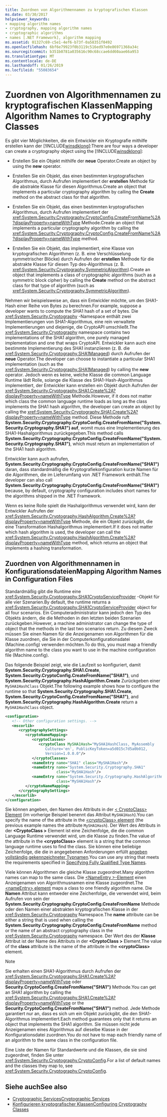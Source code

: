 ```yaml
---
title: Zuordnen von Algorithmennamen zu kryptografischen Klassen
ms.date: 03/30/2017
helpviewer_keywords:
- mapping algorithm names
- cryptography, mapping algorithm names
- cryptographic algorithms
- names [.NET Framework], algorithm mapping
ms.assetid: 01327c69-c5e1-4ef6-b73f-0a58351f0492
ms.openlocfilehash: 6bf6e79923f0b3119c516ed97e0e86971368a34c
ms.sourcegitcommit: b351b0781a035616c90c68ccae6dd60aae66a953
ms.translationtype: MT
ms.contentlocale: de-DE
ms.lasthandoff: 01/26/2019
ms.locfileid: "55083654"
---
```

# <a name="mapping-algorithm-names-to-cryptography-classes"></a><span data-ttu-id="e6718-102">Zuordnen von Algorithmennamen zu kryptografischen Klassen</span><span class="sxs-lookup"><span data-stu-id="e6718-102">Mapping Algorithm Names to Cryptography Classes</span></span>
<span data-ttu-id="e6718-103">Es gibt vier Möglichkeiten, die ein Entwickler ein Kryptografie mithilfe erstellen kann der [!INCLUDE[winsdklong](../../../includes/winsdklong-md.md)]:</span><span class="sxs-lookup"><span data-stu-id="e6718-103">There are four ways a developer can create a cryptography object using the [!INCLUDE[winsdklong](../../../includes/winsdklong-md.md)]:</span></span>  
  
-   <span data-ttu-id="e6718-104">Erstellen Sie ein Objekt mithilfe der **neue** Operator.</span><span class="sxs-lookup"><span data-stu-id="e6718-104">Create an object by using the **new** operator.</span></span>  
  
-   <span data-ttu-id="e6718-105">Erstellen Sie ein Objekt, das einen bestimmten kryptografischen Algorithmus, durch Aufrufen implementiert der **erstellen** Methode für die abstrakte Klasse für diesen Algorithmus.</span><span class="sxs-lookup"><span data-stu-id="e6718-105">Create an object that implements a particular cryptography algorithm by calling the **Create** method on the abstract class for that algorithm.</span></span>  
  
-   <span data-ttu-id="e6718-106">Erstellen Sie ein Objekt, das einen bestimmten kryptografischen Algorithmus, durch Aufrufen implementiert der <xref:System.Security.Cryptography.CryptoConfig.CreateFromName%2A?displayProperty=nameWithType> Methode.</span><span class="sxs-lookup"><span data-stu-id="e6718-106">Create an object that implements a particular cryptography algorithm by calling the <xref:System.Security.Cryptography.CryptoConfig.CreateFromName%2A?displayProperty=nameWithType> method.</span></span>  
  
-   <span data-ttu-id="e6718-107">Erstellen Sie ein Objekt, das implementiert, eine Klasse von kryptografischen Algorithmen (z. B. eine Verschlüsselung symmetrischer Blöcke) durch Aufrufen der **erstellen** Methode für die abstrakte Klasse für diesen Typ des-Algorithmus (z. B. <xref:System.Security.Cryptography.SymmetricAlgorithm>).</span><span class="sxs-lookup"><span data-stu-id="e6718-107">Create an object that implements a class of cryptographic algorithms (such as a symmetric block cipher) by calling the **Create** method on the abstract class for that type of algorithm (such as <xref:System.Security.Cryptography.SymmetricAlgorithm>).</span></span>  
  
 <span data-ttu-id="e6718-108">Nehmen wir beispielsweise an, dass ein Entwickler möchte, um den SHA1-Hash einer Reihe von Bytes zu berechnen.</span><span class="sxs-lookup"><span data-stu-id="e6718-108">For example, suppose a developer wants to compute the SHA1 hash of a set of bytes.</span></span> <span data-ttu-id="e6718-109">Die <xref:System.Security.Cryptography> -Namespace enthält zwei Implementierungen von SHA1-Algorithmus, eine rein verwaltete Implementierungen und diejenige, die CryptoAPI umschließt.</span><span class="sxs-lookup"><span data-stu-id="e6718-109">The <xref:System.Security.Cryptography> namespace contains two implementations of the SHA1 algorithm, one purely managed implementation and one that wraps CryptoAPI.</span></span> <span data-ttu-id="e6718-110">Entwickler kann auch eine bestimmte Implementierung des SHA1 instanziieren (z. B. die <xref:System.Security.Cryptography.SHA1Managed>) durch Aufrufen der **neue** Operator.</span><span class="sxs-lookup"><span data-stu-id="e6718-110">The developer can choose to instantiate a particular SHA1 implementation (such as the <xref:System.Security.Cryptography.SHA1Managed>) by calling the **new** operator.</span></span> <span data-ttu-id="e6718-111">Jedoch wenn es keine, welche Klasse die common Language Runtime lädt Rolle, solange die Klasse des SHA1-Hash-Algorithmus implementiert, der Entwickler kann erstellen ein Objekt durch Aufrufen der <xref:System.Security.Cryptography.SHA1.Create%2A?displayProperty=nameWithType> Methode.</span><span class="sxs-lookup"><span data-stu-id="e6718-111">However, if it does not matter which class the common language runtime loads as long as the class implements the SHA1 hash algorithm, the developer can create an object by calling the <xref:System.Security.Cryptography.SHA1.Create%2A?displayProperty=nameWithType> method.</span></span> <span data-ttu-id="e6718-112">Diese Methode ruft **System.Security.Cryptography.CryptoConfig.CreateFromName("System.Security.Cryptography.SHA1") auf**, womit muss eine Implementierung des SHA1-Hashalgorithmus zurückgegeben.</span><span class="sxs-lookup"><span data-stu-id="e6718-112">This method calls **System.Security.Cryptography.CryptoConfig.CreateFromName("System.Security.Cryptography.SHA1")**, which must return an implementation of the SHA1 hash algorithm.</span></span>  
  
 <span data-ttu-id="e6718-113">Entwickler kann auch aufrufen, **System.Security.Cryptography.CryptoConfig.CreateFromName("SHA1")** daran, dass standardmäßig die Kryptografiekonfiguration kurze Namen für die Algorithmen, die im Lieferumfang von .NET Framework enthält.</span><span class="sxs-lookup"><span data-stu-id="e6718-113">The developer can also call **System.Security.Cryptography.CryptoConfig.CreateFromName("SHA1")** because, by default, cryptography configuration includes short names for the algorithms shipped in the .NET Framework.</span></span>  
  
 <span data-ttu-id="e6718-114">Wenn es keine Rolle spielt die Hashalgorithmus verwendet wird, kann der Entwickler Aufrufen der <xref:System.Security.Cryptography.HashAlgorithm.Create%2A?displayProperty=nameWithType> Methode, die ein Objekt zurückgibt, die eine Transformation Hashalgorithmus implementiert.</span><span class="sxs-lookup"><span data-stu-id="e6718-114">If it does not matter which hash algorithm is used, the developer can call the <xref:System.Security.Cryptography.HashAlgorithm.Create%2A?displayProperty=nameWithType> method, which returns an object that implements a hashing transformation.</span></span>  
  
## <a name="mapping-algorithm-names-in-configuration-files"></a><span data-ttu-id="e6718-115">Zuordnen von Algorithmennamen in Konfigurationsdateien</span><span class="sxs-lookup"><span data-stu-id="e6718-115">Mapping Algorithm Names in Configuration Files</span></span>  
 <span data-ttu-id="e6718-116">Standardmäßig gibt die Runtime eine <xref:System.Security.Cryptography.SHA1CryptoServiceProvider> -Objekt für alle vier Szenarien.</span><span class="sxs-lookup"><span data-stu-id="e6718-116">By default, the runtime returns a <xref:System.Security.Cryptography.SHA1CryptoServiceProvider> object for all four scenarios.</span></span> <span data-ttu-id="e6718-117">Ein Computeradministrator kann jedoch den Typ des Objekts ändern, die die Methoden in den letzten beiden Szenarien zurückgeben.</span><span class="sxs-lookup"><span data-stu-id="e6718-117">However, a machine administrator can change the type of object that the methods in the last two scenarios return.</span></span> <span data-ttu-id="e6718-118">Zu diesem Zweck müssen Sie einen Namen für die Anzeigenamen von Algorithmen für die Klasse zuordnen, die Sie in der Computerkonfigurationsdatei (Machine.config) verwenden möchten.</span><span class="sxs-lookup"><span data-stu-id="e6718-118">To do this, you must map a friendly algorithm name to the class you want to use in the machine configuration file (Machine.config).</span></span>  
  
 <span data-ttu-id="e6718-119">Das folgende Beispiel zeigt, wie die Laufzeit so konfiguriert, damit **System.Security.Cryptography.SHA1.Create**, **System.Security.CryptoConfig.CreateFromName("SHA1")**, und  **System.Security.Cryptography.HashAlgorithm.Create** Zurückgeben einer `MySHA1HashClass` Objekt.</span><span class="sxs-lookup"><span data-stu-id="e6718-119">The following example shows how to configure the runtime so that **System.Security.Cryptography.SHA1.Create**, **System.Security.CryptoConfig.CreateFromName("SHA1")**, and **System.Security.Cryptography.HashAlgorithm.Create** return a `MySHA1HashClass` object.</span></span>  
  
```xml  
<configuration>  
   <!-- Other configuration settings. -->  
   <mscorlib>  
      <cryptographySettings>  
         <cryptoNameMapping>  
            <cryptoClasses>  
               <cryptoClass MySHA1Hash="MySHA1HashClass, MyAssembly  
                  Culture='en', PublicKeyToken=a5d015c7d5a0b012,  
                  Version=1.0.0.0"/>  
            </cryptoClasses>  
            <nameEntry name="SHA1" class="MySHA1Hash"/>  
            <nameEntry name="System.Security.Cryptography.SHA1"  
                       class="MySHA1Hash"/>  
            <nameEntry name="System.Security.Cryptography.HashAlgorithm"  
                       class="MySHA1Hash"/>  
         </cryptoNameMapping>  
      </cryptographySettings>  
   </mscorlib>  
</configuration>  
```  
  
 <span data-ttu-id="e6718-120">Sie können angeben, den Namen des Attributs in der [< CryptoClass\> Element](../../../docs/framework/configure-apps/file-schema/cryptography/cryptoclass-element.md) (im vorherige Beispiel benennt das Attribut `MySHA1Hash`).</span><span class="sxs-lookup"><span data-stu-id="e6718-120">You can specify the name of the attribute in the [<cryptoClass\> element](../../../docs/framework/configure-apps/file-schema/cryptography/cryptoclass-element.md) (the previous example names the attribute `MySHA1Hash`).</span></span> <span data-ttu-id="e6718-121">Der Wert des Attributs in der  **\<CryptoClass >** Element ist eine Zeichenfolge, die die common Language Runtime verwendet wird, um die Klasse zu finden.</span><span class="sxs-lookup"><span data-stu-id="e6718-121">The value of the attribute in the **\<cryptoClass>** element is a string that the common language runtime uses to find the class.</span></span> <span data-ttu-id="e6718-122">Sie können eine beliebige Zeichenfolge, die die in angegebenen Anforderungen erfüllt [angeben vollständig gekennzeichneter Typnamen](../../../docs/framework/reflection-and-codedom/specifying-fully-qualified-type-names.md).</span><span class="sxs-lookup"><span data-stu-id="e6718-122">You can use any string that meets the requirements specified in [Specifying Fully Qualified Type Names](../../../docs/framework/reflection-and-codedom/specifying-fully-qualified-type-names.md).</span></span>  
  
 <span data-ttu-id="e6718-123">Viele können Algorithmen die gleiche Klasse zugeordnet.</span><span class="sxs-lookup"><span data-stu-id="e6718-123">Many algorithm names can map to the same class.</span></span> <span data-ttu-id="e6718-124">Die [ \<NameEntry >-Element](../../../docs/framework/configure-apps/file-schema/cryptography/nameentry-element.md) einen Anzeigenamen von Algorithmusnamen eine Klasse zugeordnet.</span><span class="sxs-lookup"><span data-stu-id="e6718-124">The [\<nameEntry> element](../../../docs/framework/configure-apps/file-schema/cryptography/nameentry-element.md) maps a class to one friendly algorithm name.</span></span> <span data-ttu-id="e6718-125">Die **Namen** Attribut kann entweder eine Zeichenfolge, die verwendet wird, beim Aufrufen von sein der **System.Security.Cryptography.CryptoConfig.CreateFromName** Methode oder den Namen einer abstrakten kryptografischen Klasse in der <xref:System.Security.Cryptography> Namespace.</span><span class="sxs-lookup"><span data-stu-id="e6718-125">The **name** attribute can be either a string that is used when calling the **System.Security.Cryptography.CryptoConfig.CreateFromName** method or the name of an abstract cryptography class in the <xref:System.Security.Cryptography> namespace.</span></span> <span data-ttu-id="e6718-126">Der Wert des der **Klasse** Attribut ist der Name des Attributs in der  **\<CryptoClass >** Element.</span><span class="sxs-lookup"><span data-stu-id="e6718-126">The value of the **class** attribute is the name of the attribute in the **\<cryptoClass>** element.</span></span>  
  
> [!NOTE]
>  <span data-ttu-id="e6718-127">Sie erhalten einen SHA1-Algorithmus durch Aufrufen der <xref:System.Security.Cryptography.SHA1.Create%2A?displayProperty=nameWithType> oder **Security.CryptoConfig.CreateFromName("SHA1")** Methode.</span><span class="sxs-lookup"><span data-stu-id="e6718-127">You can get an SHA1 algorithm by calling the <xref:System.Security.Cryptography.SHA1.Create%2A?displayProperty=nameWithType> or the **Security.CryptoConfig.CreateFromName("SHA1")** method.</span></span> <span data-ttu-id="e6718-128">Jede Methode garantiert nur an, dass es sich um ein Objekt zurückgibt, die den SHA1-Algorithmus implementiert.</span><span class="sxs-lookup"><span data-stu-id="e6718-128">Each method guarantees only that it returns an object that implements the SHA1 algorithm.</span></span> <span data-ttu-id="e6718-129">Sie müssen nicht jede Anzeigenamen eines Algorithmus auf dieselbe Klasse in der Konfigurationsdatei zuordnen.</span><span class="sxs-lookup"><span data-stu-id="e6718-129">You do not have to map each friendly name of an algorithm to the same class in the configuration file.</span></span>  
  
 <span data-ttu-id="e6718-130">Eine Liste der Namen für Standardwerte und die Klassen, die sie sind zugeordnet, finden Sie unter <xref:System.Security.Cryptography.CryptoConfig>.</span><span class="sxs-lookup"><span data-stu-id="e6718-130">For a list of default names and the classes they map to, see <xref:System.Security.Cryptography.CryptoConfig>.</span></span>  
  
## <a name="see-also"></a><span data-ttu-id="e6718-131">Siehe auch</span><span class="sxs-lookup"><span data-stu-id="e6718-131">See also</span></span>
- [<span data-ttu-id="e6718-132">Cryptographic Services</span><span class="sxs-lookup"><span data-stu-id="e6718-132">Cryptographic Services</span></span>](../../../docs/standard/security/cryptographic-services.md)
- [<span data-ttu-id="e6718-133">Konfigurieren kryptografischer Klassen</span><span class="sxs-lookup"><span data-stu-id="e6718-133">Configuring Cryptography Classes</span></span>](../../../docs/framework/configure-apps/configure-cryptography-classes.md)
